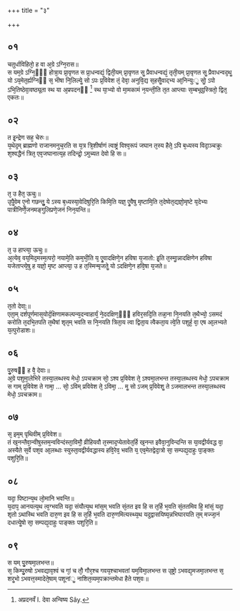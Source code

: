 +++
title = "३"

+++
## ०१
चतुर्धाविहितो᳘ ह वा अ᳘ग्रे ऽग्नि᳘रास॥  
स यम᳘ग्रे ऽग्नि᳘ᳫं᳘ होत्रा᳘य प्रा᳘वृणत स प्रा᳘धन्वद्यं᳘ द्विती᳘यम् प्रा᳘वृणत सॗ प्रैवाधन्वद्यं᳘ तृती᳘यम् प्रा᳘वृणत सॗ प्रैवाधन्वद᳘थॗ यो ऽय᳘मेत᳘र्ह्यग्निᳫं स᳘ भीषा नि᳘लिल्येॗ सो ऽपः प्र᳘विवेश तं᳘ देवा᳘ अनुवि᳘द्य स᳘हसैॗवाद्भ्य आ᳘निन्युःॗ सोॗ ऽपो ऽभि᳘तिष्ठेवा᳘वष्ठ्यूता स्थ या अ᳘प्रपदनᳫं [^1] स्थ या᳘भ्यो वो मा᳘मकामं न᳘यन्ती᳘ति त᳘त आप्त्याः स᳘म्बभूवुस्त्रितो᳘ द्वित᳘ एकतः॥  

[^1]: अप्रदनवँ I. देवा अन्विष्य Sây.

## ०२
त इ᳘न्द्रेण सह᳘ चेरुः॥  
य᳘थेद᳘म् ब्राह्मणो राजानमनुच᳘रति स य᳘त्र त्रि᳘शीर्षाणं त्वाष्ट्रं विश्व᳘रूपं जघान त᳘स्य हैते᳘ ऽपि ब᳘ध्यस्य विदा᳘ञ्चक्रुः श᳘श्वद्धैनं त्रित᳘ एव᳘जघानात्य᳘ह तदिन्द्रो᳘ ऽमुच्यत देवो हि सः॥  
## ०३
त᳘ उ हैत᳘ ऊचुः॥  
उ᳘पैॗवेम ए᳘नो गछन्तुॗ ये ऽस्य ब᳘ध्यस्या᳘वेदिषुरि᳘ति किमि᳘ति यज्ञ᳘ एॗवैषु मृष्टामि᳘ति त᳘देष्वेत᳘द्यज्ञो᳘मृष्टे य᳘देभ्यः पात्रीनिर्णे᳘जनमङ्गुलिप्रणे᳘जनं निन᳘यन्ति॥  
## ०४
त᳘ उ हाप्त्या᳘ ऊचुः॥  
अ᳘त्येव᳘ वय᳘मिद᳘मस्म᳘त्परो᳘ नयामे᳘ति कम᳘भी᳘ति य᳘ एॗवादक्षिणे᳘न हविषा य᳘जातो: इ᳘ति त᳘स्माॗन्नादक्षिणेन हविषा यजेताप्त्ये᳘षु ह यज्ञो᳘ मृष्ट आप्त्या᳘ उ ह त᳘स्मिन्मृजतेॗ यो ऽदक्षिणे᳘न हवि᳘षा य᳘जते॥  
## ०५
त᳘तो देवाः᳟॥  
एता᳘म् दर्शपूर्णमास᳘योर्द᳘क्षिणामकल्पन्य᳘दन्वाहार्यं᳘ ने᳘ददक्षिण᳘ᳫं᳘ हविर᳘सदि᳘ति तन्ना᳘ना नि᳘नयति त᳘थैभ्यो᳘ ऽसमदं करोति त᳘दभि᳘तपति त᳘थैषां शृत᳘म् भवति स नि᳘नयति त्रिता᳘य त्वा द्विता᳘य त्वैकता᳘य त्वे᳘ति पशुर्ह᳘ वा᳘ एष आ᳘लभ्यते य᳘त्पुरोडाशः॥  
## ०६
पु᳘रुषᳫं ह वै᳘ देवाः॥  
अ᳘ग्रे पशुमा᳘लेभिरे तस्या᳘लब्धस्य मेधो᳘ ऽपचक्राम सो᳘ ऽश्व प्र᳘विवेश ते᳘ ऽश्वमा᳘लभन्त तस्या᳘लब्धस्य मेधो᳘ ऽपचक्राम स गाम् प्र᳘विवेश ते गामा᳘ … सो᳘ ऽविम् प्रविवेश ते᳘ ऽविमा᳘ … मॗ सो ऽजम् प्र᳘विवेशॗ ते ऽजमालभन्त तस्या᳘लब्धस्य मेधो᳘ ऽपचक्राम॥  
## ०७
स᳘ इम᳘म् पृथिवीम् प्र᳘विवेश॥  
तं ख᳘नन्तैवा᳘न्वीषुस्तम᳘न्वविन्दंस्ता᳘विमौ᳘ व्रीहियवौ त᳘स्माद᳘प्येतावेत᳘र्हि ख᳘नन्त इवैवा᳘नुविन्दन्ति स या᳘वद्वीर्यवद्ध वा᳘ अस्यैते स᳘र्वे पश᳘व आ᳘लब्धाः स्युस्ता᳘वद्वीर्यवद्धास्य हवि᳘रेव᳘ भवति य᳘ एव᳘मेतद्वेदा᳘त्रो सा᳘ सम्पद्य᳘दाहुः पा᳘ङ्क्तः पशुरि᳘ति॥  
## ०८
यदा᳘ पिष्टान्य᳘थ लो᳘मानि भवन्ति॥  
य᳘दाप᳘ आनयत्य᳘थ त्व᳘ग्भवति यदा᳘ संयौत्य᳘थ मांस᳘म् भवति सं᳘तत इव हि स त᳘र्हि भ᳘वति सं᳘ततमिव हि᳘ मांसं᳘ यदा᳘ शृतो ऽथास्थि भवति दारु᳘ण इव हि स त᳘र्हि भ᳘वति दारु᳘णमित्यस्थ्य᳘थ यदुद्वासयिष्य᳘न्नभिघारयति त᳘म् मज्जा᳘नं दधात्येॗषो सा᳘ सम्पद्य᳘दाहुः पाङ्क्तः पशुरि᳘ति॥  
## ०९
स यम् पु᳘रुषमा᳘लभन्त॥  
स᳘ किम्पु᳘रुषो ऽभवद्याव᳘श्वं च गां᳘ च तौ᳘ गौर᳘श्च गवय᳘श्चाभवतां यम᳘विमा᳘लभन्त स उ᳘ष्ट्रो ऽभवद्य᳘मजमा᳘लभन्त स᳘ शरॗभो ऽभवत्त᳘स्मादेते᳘षाम् पशूनांॗ नाशित᳘व्यम᳘पक्रान्तमेधा हैते पश᳘वः॥  